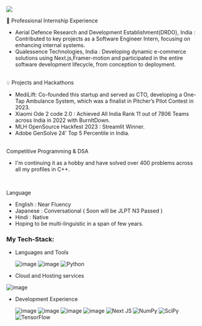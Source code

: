 

![](https://komarev.com/ghpvc/?username=StillAbeginnerr&color=green)

🌱 Professional Internship Experience<br/>
- Aerial Defence Research and Development Establishment(DRDO), India : Contributed to key projects as a Software Engineer Intern, focusing on enhancing internal systems.
- Qualessence Technologies, India : Developing dynamic e-commerce solutions using Next.js,Framer-motion and participated in the entire software development lifecycle, from conception to deployment.
<br/><br/>

💡 Projects and Hackathons<br/>
- MediLift: Co-founded this startup and served as CTO, developing a One-Tap Ambulance System, which was a finalist in Pitcher’s Pilot Contest in 2023.
- Xiaomi Ode 2 code 2.0 : Achieved All India Rank 11 out of 7806 Teams across India in 2022 with BurnItDown.
- MLH OpenSource Hackfest 2023 : Streamlit Winner.
- Adobe GenSolve 24' Top 5 Percentile in India.
<br/><br/>

 Competitive Programming & DSA <br/>
- I'm continuing it as a hobby and have solved over 400 problems across all my profiles in C++.
<br/>

 Language 
- English : Near Fluency 
- Japanese : Conversational ( Soon will be JLPT N3 Passed )
- Hindi : Native
- Hoping to be multi-linguistic in a span of few years.


### My Tech-Stack:
* Languages and Tools

  ![image](https://img.shields.io/badge/Javascript-F7DF1E?style=for-the-badge&logo=Javascript&logoColor=black)
  ![image](https://img.shields.io/badge/C++-FF6C37?style=for-the-badge&logo=C&logoColor=white)
  ![Python](https://img.shields.io/badge/python-3670A0?style=for-the-badge&logo=python&logoColor=ffdd54)

* Cloud and Hosting services

![image](https://img.shields.io/badge/Vercel-000000.svg?style=for-the-badge&logo=Vercel&logoColor=white)

* Development Experience
  
  ![image](https://img.shields.io/badge/Node.js-339933?style=for-the-badge&logo=nodedotjs&logoColor=white)
  ![image](https://img.shields.io/badge/Express.js-000000?style=for-the-badge&logo=express&logoColor=white)
![image](https://img.shields.io/badge/GraphQL-E10098.svg?style=for-the-badge&logo=GraphQL&logoColor=white)
  ![image](https://img.shields.io/badge/React-20232A?style=for-the-badge&logo=react&logoColor=61DAFB)
    ![Next JS](https://img.shields.io/badge/Next-black?style=for-the-badge&logo=next.js&logoColor=white)
  ![NumPy](https://img.shields.io/badge/numpy-%23013243.svg?style=for-the-badge&logo=numpy&logoColor=white)
  ![SciPy](https://img.shields.io/badge/SciPy-%230C55A5.svg?style=for-the-badge&logo=scipy&logoColor=%white)
  ![TensorFlow](https://img.shields.io/badge/TensorFlow-%23FF6F00.svg?style=for-the-badge&logo=TensorFlow&logoColor=white)
  

